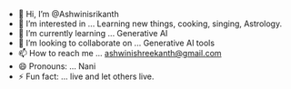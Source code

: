 - 👋 Hi, I’m @Ashwinisrikanth
- 👀 I’m interested in ... Learning new things, cooking, singing, Astrology.
- 🌱 I’m currently learning ... Generative AI
- 💞️ I’m looking to collaborate on ... Generative AI tools 
- 📫 How to reach me ... ashwinishreekanth@gmail.com
- 😄 Pronouns: ... Nani
- ⚡ Fun fact: ... live and let others live. 

<!---
Ashwinisrikanth/Ashwinisrikanth is a ✨ special ✨ repository because its `README.md` (this file) appears on your GitHub profile.
You can click the Preview link to take a look at your changes.
--->
